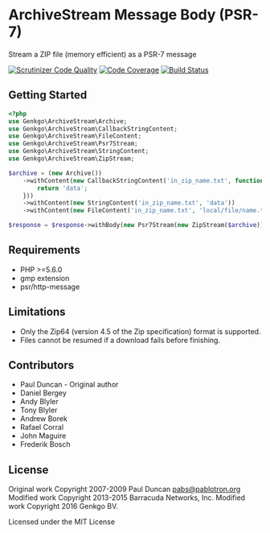 # ArchiveStream Message Body (PSR-7)

Stream a ZIP file (memory efficient) as a PSR-7 message

[![Scrutinizer Code Quality](https://scrutinizer-ci.com/g/genkgo/archive-stream/badges/quality-score.png?b=master)](https://scrutinizer-ci.com/g/genkgo/archive-stream/)
[![Code Coverage](https://scrutinizer-ci.com/g/genkgo/archive-stream/badges/coverage.png?b=master)](https://scrutinizer-ci.com/g/genkgo/archive-stream/)
[![Build Status](https://travis-ci.org/genkgo/archive-stream.png?branch=master)](https://travis-ci.org/genkgo/archive-stream)

## Getting Started

```php
<?php
use Genkgo\ArchiveStream\Archive;
use Genkgo\ArchiveStream\CallbackStringContent;
use Genkgo\ArchiveStream\FileContent;
use Genkgo\ArchiveStream\Psr7Stream;
use Genkgo\ArchiveStream\StringContent;
use Genkgo\ArchiveStream\ZipStream;

$archive = (new Archive())
    ->withContent(new CallbackStringContent('in_zip_name.txt', function () {
        return 'data';
    }))
    ->withContent(new StringContent('in_zip_name.txt', 'data'))
    ->withContent(new FileContent('in_zip_name.txt', 'local/file/name.txt'));

$response = $response->withBody(new Psr7Stream(new ZipStream($archive)));
```

## Requirements

  * PHP >=5.6.0
  * gmp extension
  * psr/http-message

## Limitations

 * Only the Zip64 (version 4.5 of the Zip specification) format is supported.
 * Files cannot be resumed if a download fails before finishing.

## Contributors
- Paul Duncan - Original author
- Daniel Bergey
- Andy Blyler
- Tony Blyler
- Andrew Borek
- Rafael Corral
- John Maguire
- Frederik Bosch

## License

Original work Copyright 2007-2009 Paul Duncan <pabs@pablotron.org>
Modified work Copyright 2013-2015 Barracuda Networks, Inc.
Modified work Copyright 2016 Genkgo BV.

Licensed under the MIT License
